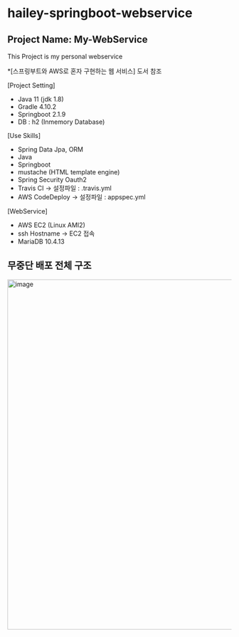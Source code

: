 # hailey-springboot-webservice
## Project Name: My-WebService
This Project is my personal webservice

*[스프링부트와 AWS로 혼자 구현하는 웹 서비스] 도서 참조

[Project Setting]
- Java 11 (jdk 1.8)
- Gradle 4.10.2
- Springboot 2.1.9
- DB : h2 (Inmemory Database)

[Use Skills]

- Spring Data Jpa, ORM
- Java
- Springboot
- mustache (HTML template engine)
- Spring Security Oauth2
- Travis CI ->  설정파일 : .travis.yml
- AWS CodeDeploy -> 설정파일 : appspec.yml

[WebService]

- AWS EC2 (Linux AMI2)
- ssh Hostname -> EC2 접속
- MariaDB 10.4.13


## 무중단 배포 전체 구조
<img width="787" alt="image" src="https://user-images.githubusercontent.com/26623530/118348442-4fdb9300-b585-11eb-9729-dabe5e1aca16.png">
